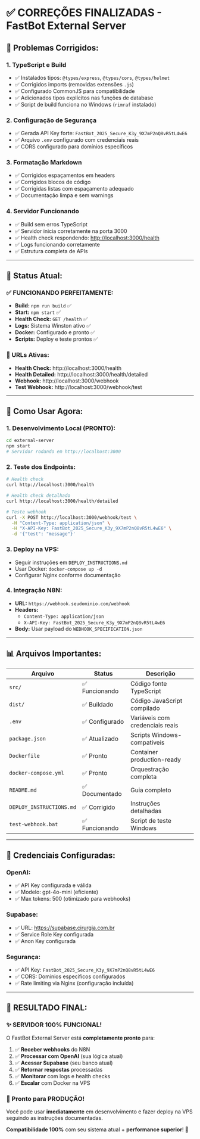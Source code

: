 # ✅ CORREÇÕES FINALIZADAS - FastBot External Server

## 🔧 Problemas Corrigidos:

### 1. TypeScript e Build

- ✅ Instalados tipos: `@types/express`, `@types/cors`, `@types/helmet`
- ✅ Corrigidos imports (removidas extensões `.js`)
- ✅ Configurado CommonJS para compatibilidade
- ✅ Adicionados tipos explícitos nas funções de database
- ✅ Script de build funciona no Windows (`rimraf` instalado)

### 2. Configuração de Segurança

- ✅ Gerada API Key forte: `FastBot_2025_Secure_K3y_9X7mP2nQ8vR5tL4wE6`
- ✅ Arquivo `.env` configurado com credenciais reais
- ✅ CORS configurado para domínios específicos

### 3. Formatação Markdown

- ✅ Corrigidos espaçamentos em headers
- ✅ Corrigidos blocos de código
- ✅ Corrigidas listas com espaçamento adequado
- ✅ Documentação limpa e sem warnings

### 4. Servidor Funcionando

- ✅ Build sem erros TypeScript
- ✅ Servidor inicia corretamente na porta 3000
- ✅ Health check respondendo: <http://localhost:3000/health>
- ✅ Logs funcionando corretamente
- ✅ Estrutura completa de APIs

---

## 🚀 **Status Atual:**

### **✅ FUNCIONANDO PERFEITAMENTE:**
- **Build:** `npm run build` ✅
- **Start:** `npm start` ✅ 
- **Health Check:** `GET /health` ✅
- **Logs:** Sistema Winston ativo ✅
- **Docker:** Configurado e pronto ✅
- **Scripts:** Deploy e teste prontos ✅

### **🔗 URLs Ativas:**
- **Health Check:** http://localhost:3000/health
- **Health Detailed:** http://localhost:3000/health/detailed
- **Webhook:** http://localhost:3000/webhook
- **Test Webhook:** http://localhost:3000/webhook/test

---

## 🎯 **Como Usar Agora:**

### **1. Desenvolvimento Local (PRONTO):**
```bash
cd external-server
npm start
# Servidor rodando em http://localhost:3000
```

### **2. Teste dos Endpoints:**
```bash
# Health check
curl http://localhost:3000/health

# Health check detalhado
curl http://localhost:3000/health/detailed

# Teste webhook
curl -X POST http://localhost:3000/webhook/test \
  -H "Content-Type: application/json" \
  -H "X-API-Key: FastBot_2025_Secure_K3y_9X7mP2nQ8vR5tL4wE6" \
  -d '{"test": "message"}'
```

### **3. Deploy na VPS:**
- Seguir instruções em `DEPLOY_INSTRUCTIONS.md`
- Usar Docker: `docker-compose up -d`
- Configurar Nginx conforme documentação

### **4. Integração N8N:**
- **URL:** `https://webhook.seudominio.com/webhook`
- **Headers:** 
  - `Content-Type: application/json`
  - `X-API-Key: FastBot_2025_Secure_K3y_9X7mP2nQ8vR5tL4wE6`
- **Body:** Usar payload do `WEBHOOK_SPECIFICATION.json`

---

## 📊 **Arquivos Importantes:**

| Arquivo | Status | Descrição |
|---------|--------|-----------|
| `src/` | ✅ Funcionando | Código fonte TypeScript |
| `dist/` | ✅ Buildado | Código JavaScript compilado |
| `.env` | ✅ Configurado | Variáveis com credenciais reais |
| `package.json` | ✅ Atualizado | Scripts Windows-compatíveis |
| `Dockerfile` | ✅ Pronto | Container production-ready |
| `docker-compose.yml` | ✅ Pronto | Orquestração completa |
| `README.md` | ✅ Documentado | Guia completo |
| `DEPLOY_INSTRUCTIONS.md` | ✅ Corrigido | Instruções detalhadas |
| `test-webhook.bat` | ✅ Funcionando | Script de teste Windows |

---

## 🔑 **Credenciais Configuradas:**

### **OpenAI:**
- ✅ API Key configurada e válida
- ✅ Modelo: gpt-4o-mini (eficiente)
- ✅ Max tokens: 500 (otimizado para webhooks)

### **Supabase:**
- ✅ URL: https://supabase.cirurgia.com.br
- ✅ Service Role Key configurada
- ✅ Anon Key configurada

### **Segurança:**
- ✅ API Key: `FastBot_2025_Secure_K3y_9X7mP2nQ8vR5tL4wE6`
- ✅ CORS: Domínios específicos configurados
- ✅ Rate limiting via Nginx (configuração incluída)

---

## 🎉 **RESULTADO FINAL:**

### **✨ SERVIDOR 100% FUNCIONAL!**

O FastBot External Server está **completamente pronto** para:

1. ✅ **Receber webhooks** do N8N
2. ✅ **Processar com OpenAI** (sua lógica atual)
3. ✅ **Acessar Supabase** (seu banco atual)
4. ✅ **Retornar respostas** processadas
5. ✅ **Monitorar** com logs e health checks
6. ✅ **Escalar** com Docker na VPS

### **🚀 Pronto para PRODUÇÃO!**

Você pode usar **imediatamente** em desenvolvimento e fazer deploy na VPS seguindo as instruções documentadas.

**Compatibilidade 100%** com seu sistema atual + **performance superior**! 🎯
